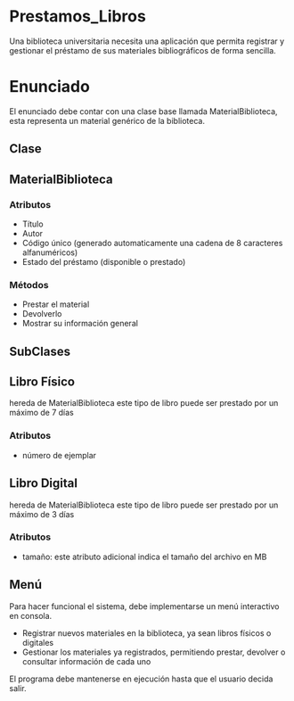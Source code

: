 # Prestamos_Libros
Una biblioteca universitaria necesita una aplicación que permita registrar y gestionar el préstamo de sus materiales bibliográficos de forma sencilla.

# Enunciado 
El enunciado debe contar con una clase base llamada MaterialBiblioteca, esta representa un material genérico de la biblioteca.

## Clase
 
## MaterialBiblioteca

### Atributos
* Título
* Autor
* Código único (generado automaticamente una cadena de 8 caracteres alfanuméricos)
* Estado del préstamo (disponible o prestado)

### Métodos
* Prestar el material
* Devolverlo
* Mostrar su información general

## SubClases

## Libro Físico
hereda de MaterialBiblioteca este tipo de libro puede ser prestado por un máximo de 7 días

### Atributos
* número de ejemplar

## Libro Digital
hereda de MaterialBiblioteca este tipo de libro puede ser prestado por un máximo de 3 días

### Atributos
* tamaño: este atributo adicional indica el tamaño del archivo en MB

## Menú
Para hacer funcional el sistema, debe implementarse un menú interactivo en consola.

* Registrar nuevos materiales en la biblioteca, ya sean libros físicos o digitales 
* Gestionar los materiales ya registrados, permitiendo prestar, devolver o consultar información de cada uno 

El programa debe mantenerse en ejecución hasta que el usuario decida salir.